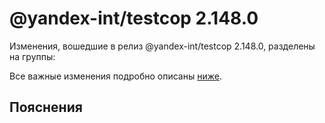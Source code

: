 # @yandex-int/testcop 2.148.0

<!-- ЧЕЛОВЕЧЕСКОЕ ВСТУПЛЕНИЕ -->

Изменения, вошедшие в релиз @yandex-int/testcop 2.148.0, разделены на группы:

Все важные изменения подробно описаны [ниже](#Пояснения).

## Пояснения

